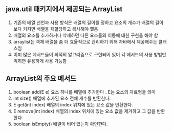 java.util 패키지에서 제공되는 ArrayList
--------------------------
1. 기존의 배열 선언과 사용 방식은 배열의 길이를 정하고 요소의 개수가 배열의 길이보다 커지면 배열을 재할당하고 복사해야 했음
2. 배열의 요소를 추가하거나 삭제하면 다른 요소들의 이동에 대한 구현을 해야 함
3. arraylist는 객체 배열을 좀 더 효율적으로 관리하기 위해 자바에서 제공해주는 클래스임
4. 이미 많은 메서드들이 최적의 알고리즘으로 구현되어 있어 각 메서드의 사용 방법만 익히면 유용하게 사용 가능함

ArrayList의 주요 메서드
-------------------
1. boolean add(E e) 요소 하나를 배열에 추가한다 . E는 요소의 자료형을 의미
2. int size() 배열에 추가된 요소 전체 개수를 반환한다.
3. E get(int index) 배열의 index 위치에 있는 요소 값을 반환한다.
4. E remove(int index) 배열의 index 위치에 있는 요소 값을 제거하고 그 값을 반환한다.
5. boolean isEmpty() 배열이 비어 있는지 확인한다.